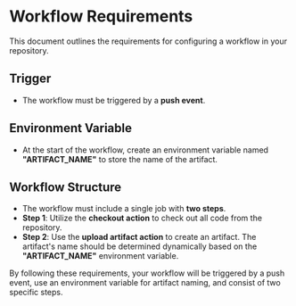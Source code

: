 # Workflow Requirements

This document outlines the requirements for configuring a workflow in your repository.

## Trigger

- The workflow must be triggered by a **push event**.

## Environment Variable

- At the start of the workflow, create an environment variable named **"ARTIFACT_NAME"** to store the name of the artifact.

## Workflow Structure

- The workflow must include a single job with **two steps**.
- **Step 1**: Utilize the **checkout action** to check out all code from the repository.
- **Step 2**: Use the **upload artifact action** to create an artifact. The artifact's name should be determined dynamically based on the **"ARTIFACT_NAME"** environment variable.

By following these requirements, your workflow will be triggered by a push event, use an environment variable for artifact naming, and consist of two specific steps.
